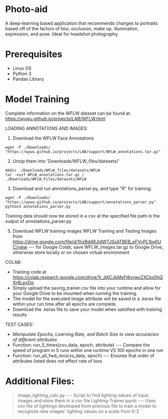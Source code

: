 # Photo-aid
A deep-learning based application that recommends changes to portraits based off of the factors of blur, occlusion, make up, illumination, expression, and pose. Ideal for headshot photography. 

# Prerequisites
- Linux OS
- Python 3
- Pandas Library

# Model Training
Complete information on the WFLW dataset can be found at https://wywu.github.io/projects/LAB/WFLW.html 


LOADING ANNOTATIONS AND IMAGES:
1. Download the WFLW Face Annotations
~~~
wget -P ./Downloads/ "https://wywu.github.io/projects/LAB/support/WFLW_annotations.tar.gz"
~~~
2. Unzip them into 'Downloads/WFLW_files/datasets/'
~~~
mkdir ./Downloads/WFLW_files/datasets/WFLW
tar -xvzf WFLW_annotations.tar.gz | ./Downloads/WFLW_Files/datasets/WFLW
~~~
3. Download and run annotations_parser.py, and type "R" for training. 
~~~
wget -P ./Downloads/ "https://wywu.github.io/projects/LAB/support/annotations_parser.py"
python3 annotations_parser.py
~~~
Training data should now be stored in a csv at the specified file path in the output of annotations_parser.py

5. Download WFLW training images WFLW Training and Testing Images from https://drive.google.com/file/d/1hzBd48JIdWTJSsATBEB_eFVvPL1bx6UC/view  --- for Google Colab, save WFLW_images.tar.gz to Google Drive, otherwise store locally or on chosen virtual environment

COLAB:
- Training code at https://colab.research.google.com/drive/1r_dXCJkMsFt6vrwoZXCks5hQXr6LpyDq
- Simply upload the saving_trainer.csv file into your runtime and allow for your Google Drive to be mounted when running the training.
- The model for the executed image attribute will be saved to a .keras file within your run time after all epochs are complete.
- Download the .keras file to save your model when satisfied with training results

TEST CASES:
- *Manipulate Epochs, Learning Rate, and Batch Size to view accuracies of different attributes*
- Function: run_5_times(csv_data, epoch, attribute) --- Compare the speed of program in 5 runs within one runtime VS 100 epochs in one run
- Function: run_all_fwd_rev(csv_data, epoch) --- Ensures that order of attributes listed does not effect rate of loss

# Additional Files:
> image_lighting_calc.py --- Script to find lighting values of input images and store them in a csv file
> Lighting-Trainer.ipynb --- Uses csv file of lightings developed from previous file to train a model to recognize new images' lighting values on a scale from 0-2
